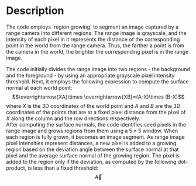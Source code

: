 # Description
The code employs 'region growing' to segment an image captured by a range camera into different regions. The range image is grayscale, and the intensity of each pixel in it represents the distance of the corresponding point in the world from the range camera. Thus, the farther a point is from the camera in the world, the brighter the corresponding pixel is in the range image. <br />

The code initially divides the range image into two regions - the background and the foreground - by using an appropriate grayscale pixel intensity threshold. Next, it employs the following expression to compute the surface normal at each world point:
$$\overrightarrow{XA}\times \overrightarrow{XB}=(A-X)\times (B-X)$$
where $X$ is the 3D coordinates of the world point and $A$ and $B$ are the 3D coordinates of the points that are at a fixed pixel distance from the pixel of $X$ along the column and the row directions respectively. <br />
After computing the surface normals, the code identifies seed pixels in the range image and grows regions from them using a $5\times 5$ window. When each region is fully grown, it becomes an image segment. As range image pixel intensities represent distances, a new pixel is added to a growing region based on the deviation angle between the surface normal at that pixel and the average surface normal of the growing region. The pixel is added to the region only if the deviation, as computed by the following dot-product, is less than a fixed threshold:
$$\overrightarrow{A}$$
